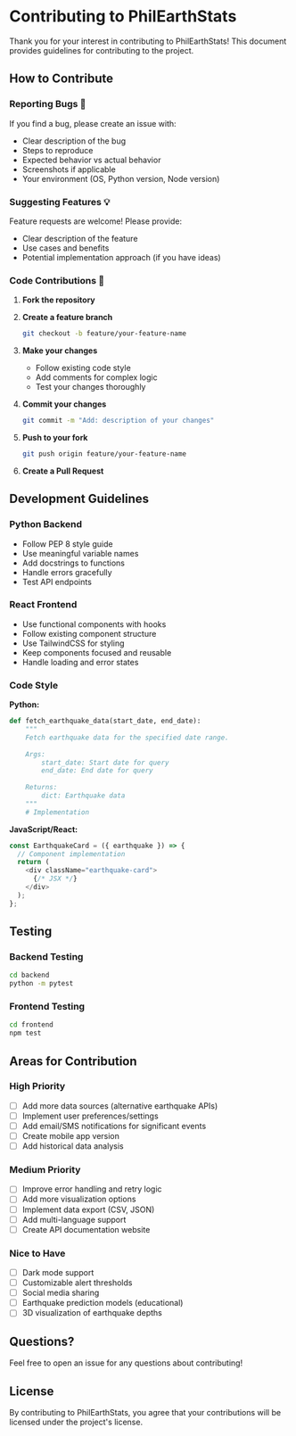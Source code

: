 # Contributing to PhilEarthStats

Thank you for your interest in contributing to PhilEarthStats! This document provides guidelines for contributing to the project.

## How to Contribute

### Reporting Bugs 🐛

If you find a bug, please create an issue with:
- Clear description of the bug
- Steps to reproduce
- Expected behavior vs actual behavior
- Screenshots if applicable
- Your environment (OS, Python version, Node version)

### Suggesting Features 💡

Feature requests are welcome! Please provide:
- Clear description of the feature
- Use cases and benefits
- Potential implementation approach (if you have ideas)

### Code Contributions 🔨

1. **Fork the repository**
2. **Create a feature branch**
   ```bash
   git checkout -b feature/your-feature-name
   ```

3. **Make your changes**
   - Follow existing code style
   - Add comments for complex logic
   - Test your changes thoroughly

4. **Commit your changes**
   ```bash
   git commit -m "Add: description of your changes"
   ```

5. **Push to your fork**
   ```bash
   git push origin feature/your-feature-name
   ```

6. **Create a Pull Request**

## Development Guidelines

### Python Backend

- Follow PEP 8 style guide
- Use meaningful variable names
- Add docstrings to functions
- Handle errors gracefully
- Test API endpoints

### React Frontend

- Use functional components with hooks
- Follow existing component structure
- Use TailwindCSS for styling
- Keep components focused and reusable
- Handle loading and error states

### Code Style

**Python:**
```python
def fetch_earthquake_data(start_date, end_date):
    """
    Fetch earthquake data for the specified date range.
    
    Args:
        start_date: Start date for query
        end_date: End date for query
    
    Returns:
        dict: Earthquake data
    """
    # Implementation
```

**JavaScript/React:**
```javascript
const EarthquakeCard = ({ earthquake }) => {
  // Component implementation
  return (
    <div className="earthquake-card">
      {/* JSX */}
    </div>
  );
};
```

## Testing

### Backend Testing
```bash
cd backend
python -m pytest
```

### Frontend Testing
```bash
cd frontend
npm test
```

## Areas for Contribution

### High Priority
- [ ] Add more data sources (alternative earthquake APIs)
- [ ] Implement user preferences/settings
- [ ] Add email/SMS notifications for significant events
- [ ] Create mobile app version
- [ ] Add historical data analysis

### Medium Priority
- [ ] Improve error handling and retry logic
- [ ] Add more visualization options
- [ ] Implement data export (CSV, JSON)
- [ ] Add multi-language support
- [ ] Create API documentation website

### Nice to Have
- [ ] Dark mode support
- [ ] Customizable alert thresholds
- [ ] Social media sharing
- [ ] Earthquake prediction models (educational)
- [ ] 3D visualization of earthquake depths

## Questions?

Feel free to open an issue for any questions about contributing!

## License

By contributing to PhilEarthStats, you agree that your contributions will be licensed under the project's license.
